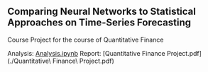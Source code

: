 ## Comparing Neural Networks to Statistical Approaches on Time-Series Forecasting

Course Project for the course of Quantitative Finance

Analysis: [Analysis.ipynb](./Analysis.ipynb)
Report: [Quantitative Finance Project.pdf](./Quantitative\ Finance\ Project.pdf)

